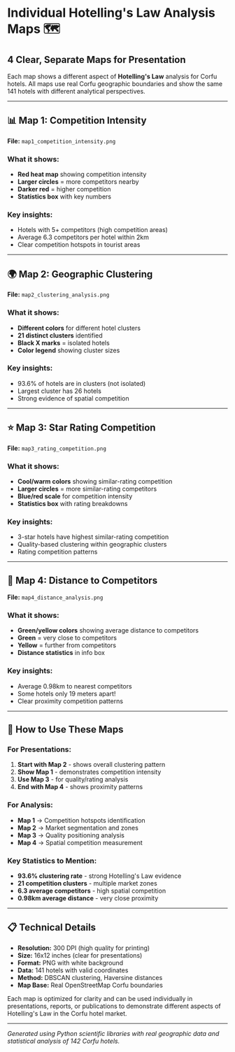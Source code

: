 # Individual Hotelling's Law Analysis Maps 🗺️

## 4 Clear, Separate Maps for Presentation

Each map shows a different aspect of **Hotelling's Law** analysis for Corfu hotels. All maps use real Corfu geographic boundaries and show the same 141 hotels with different analytical perspectives.

---

## 📊 **Map 1: Competition Intensity**
**File:** `map1_competition_intensity.png`

### What it shows:
- **Red heat map** showing competition intensity
- **Larger circles** = more competitors nearby
- **Darker red** = higher competition
- **Statistics box** with key numbers

### Key insights:
- Hotels with 5+ competitors (high competition areas)
- Average 6.3 competitors per hotel within 2km
- Clear competition hotspots in tourist areas

---

## 🌍 **Map 2: Geographic Clustering**  
**File:** `map2_clustering_analysis.png`

### What it shows:
- **Different colors** for different hotel clusters
- **21 distinct clusters** identified
- **Black X marks** = isolated hotels
- **Color legend** showing cluster sizes

### Key insights:
- 93.6% of hotels are in clusters (not isolated)
- Largest cluster has 26 hotels
- Strong evidence of spatial competition

---

## ⭐ **Map 3: Star Rating Competition**
**File:** `map3_rating_competition.png`

### What it shows:
- **Cool/warm colors** showing similar-rating competition
- **Larger circles** = more similar-rating competitors
- **Blue/red scale** for competition intensity
- **Statistics box** with rating breakdowns

### Key insights:
- 3-star hotels have highest similar-rating competition
- Quality-based clustering within geographic clusters
- Rating competition patterns

---

## 📏 **Map 4: Distance to Competitors**
**File:** `map4_distance_analysis.png`

### What it shows:
- **Green/yellow colors** showing average distance to competitors
- **Green** = very close to competitors
- **Yellow** = further from competitors
- **Distance statistics** in info box

### Key insights:
- Average 0.98km to nearest competitors
- Some hotels only 19 meters apart!
- Clear proximity competition patterns

---

## 🎯 **How to Use These Maps**

### **For Presentations:**
1. **Start with Map 2** - shows overall clustering pattern
2. **Show Map 1** - demonstrates competition intensity
3. **Use Map 3** - for quality/rating analysis
4. **End with Map 4** - shows proximity patterns

### **For Analysis:**
- **Map 1** → Competition hotspots identification
- **Map 2** → Market segmentation and zones
- **Map 3** → Quality positioning analysis  
- **Map 4** → Spatial competition measurement

### **Key Statistics to Mention:**
- **93.6% clustering rate** - strong Hotelling's Law evidence
- **21 competition clusters** - multiple market zones
- **6.3 average competitors** - high spatial competition
- **0.98km average distance** - very close proximity

---

## 📋 **Technical Details**

- **Resolution:** 300 DPI (high quality for printing)
- **Size:** 16x12 inches (clear for presentations)
- **Format:** PNG with white background
- **Data:** 141 hotels with valid coordinates
- **Method:** DBSCAN clustering, Haversine distances
- **Map Base:** Real OpenStreetMap Corfu boundaries

Each map is optimized for clarity and can be used individually in presentations, reports, or publications to demonstrate different aspects of Hotelling's Law in the Corfu hotel market.

---

*Generated using Python scientific libraries with real geographic data and statistical analysis of 142 Corfu hotels.*